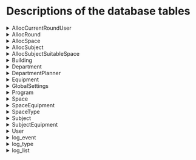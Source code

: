 # Descriptions of the database tables

<details><summary>AllocCurrentRoundUser</summary>

***Not in use, at least not yet**

|Column			|	Datatype	|	Keys 	|	Description					
|:-----			| :------- 		| 	------- 	|	------ 					
|<u>allocId</u>	| INTEGER		| PK 			| 			
|<u>UserId</u>	| INTEGER		| PK, FK   		| => User.id

</details>

<details><summary>AllocRound</summary>
<small> (Allocation calculations e.g. for a certain semester. E.g. "Summer semester 2023") </small>

Column			|	Datatype	|	Keys		|	Description
:-----			|	:---		|	-------		|	------
 <u>id</u>		| INTEGER		| PK			| 
 date			| TIMESTAMP 	|				| Allocation's creation time
 name			| VARCHAR(255)	|				| Allocation's name. eg. "Syksyn 2022 virallinen"			
 isSeasonAlloc	| BOOLEAN 		|				| Whether semester active *NOT IN USE*
 userId			| INTEGER		| FK(User.id)	| Allocation's creator/maintainer
 description 	| VARCHAR(16000)|				| Possible description for allocation
 lastModified 	| TIMESTAMP 	|				| Last modification for allocation
 isAllocated    | BOOLEAN       |               | Whether allocation completed
 processOn      | BOOLEAN       |               | Whether allocation on-going at the moment
 abortProcess   | BOOLEAN       |               | TRUE = admin has given the order to interrupt the allocation before completion
 requireReset   | BOOLEAN       |               | Should allocation be reset, before the allocation can be restarted from scratch again

</details>

<details><summary>AllocSpace</summary>
<small> (Space reservations / allocations) </small>

 Column			|	Datatype	|	Keys			            	|	Description
 :-----			|	:----		|	------			            	|	------
 subjectId      | INTEGER		| PK, FK(AllocSubject.subjectId)	| 
 allocRound     | INTEGER		| PK, FK(AllocSubject.allocRound)	| 
 spaceId 		| INTEGER		| PK, FK(Space.id)	            	| 
 totalTime		| TIME			|					            	| How many hours this subject took on that allocround in this room

</details>

<details><summary>AllocSubject</summary>
<small> (Subjects for allocation) </small>

Column			    |	Datatype	|	Keys		        |	Description
:-----			    |	:----		|	------		        |	------
<u>subjectId</u>    | INTEGER		|PK,FK(Subject.id)      | Subject added to the allocation
<u>allocRound</u>   | INTEGER		|PK,FK(AllocRound.id)   | 
isAllocated 	    | BOOLEAN		|				        | Whether subject already handled in this allocRound
cantAllocate 	    | BOOLEAN		|				        | Marking True(1) when no suitable spaces found for this subject for this allocRound
priority		    | INTEGER		|				        | Ordinal for subjects - Number one allocated first to spaces, then two and so on
allocatedDate 	    | TIMESTAMP		|				        | Timestamp of the allocation process

</details>

<details><summary>AllocSubjectSuitableSpace</summary>
<small>(All spaces that could be used to allocate a certain subject)</small>

Column			    |	Datatype	|	Keys		                    |	Description
:-----			    |	:----		|	------		                    |	------
<u>allocRound</u>   |  INTEGER      | PK, FK(AllocSubject.allocRound)   | 
<u>subjectId</u>    |  INTEGER      | PK, FK(AllocSubject.subjectId)    | 
<u>spaceId</u>      |  INTEGER      | PK, FK(Space.id)                  | 
 missingItems       |  INTEGER		|									| Number of missing equipment, number of reasons why allocation could not happen
</details>


<details><summary>Building</summary>
<small>Building where the spaces reside</small>

Column			|	Datatype	|	Keys		|	Description
:-----			|	:----		|	------		|	------
<u>id</u>		| INTEGER		| PK			| 
name			| VARCHAR(255)	|				| e.g. "N-talo", "M-talo"
description		| VARCHAR(16000)|				| 

</details>


<details><summary>Department</summary>
Bigger educational entity than Program. Department has Programs.

Column			|	Datatype	|	Keys		|	Description
:-----			|	:----		|	------		|	------
<u>id</u>		| INTEGER		| PK			|
name			| VARCHAR(255)	|				| e.g "Jazz department", or "Church music"
description		| VARCHAR(16000)|				| 

</details>

<details><summary>DepartmentPlanner</summary>
<small> (A user who has rights to modify that Department's Programs' teachings and equipment needs) </small>

Column				|	Datatype	|	Keys				|	Description
:-----				|	:----		|	------				|	------
<u>departmentId</u> | INTEGER		| PK, FK(deparment.id)	| 
<u>userId</u>		| INTEGER		| PK, FK(user.id)		| 

</details>

<details><summary>Equipment</summary>
<small> (Actually equipment type, e.g. "Double concert piano" means room could have two pianos, one for professor, one for student) </small>

Column			|	Datatype	|	Keys		|	Description
:-----			|	:----		|	------		|	------
<u>id</u>		| INTEGER		| PK			|
name			| VARCHAR(255)	| 				| e.g. "Organ X", "Double concert piano", "Concert piano", "Vertical accompany piano"
isMovable		| BOOLEAN		| 				| Whether equipment movable. E.g. huge organs are not.
priority		| INTEGER		|				| (Is this in use in calculations yet?)
description		| VARCHAR(16000)|				| 

</details>

<details><summary>GlobalSettings</summary>
<small> (Global Settings in the system. Growin and growing. Maybe adding a AllocSettings-taulu for allocation separately? Or in same) </small>

Column			|	Datatype	|	Keys		|	Description
:-----			|	:----		|	------		|	------
<u>id</u>		| INTEGER		| PK			|
name			| VARCHAR(255)	| 				| Name of the setting
description		| VARCHAR(16000)|				| Description for the setting
numberValue		| INTEGER		| 				| If setting needs a number value, it will be saved here, and read from here
textValue		| VARCHAR(255)	|				| If setting needs a text value, it will be saved here, and read from here

</details>

<details><summary>Program</summary>
<small> (Program ('pääaine'), e.g. "Orchestral music") </small>

Column			|	Datatype	|	Keys			|	Description
:-----			|	:----		|	------			|	------
<u>id</u>		| INTEGER		| PK				|
name			| VARCHAR(255)	|					| 
departmentId	| INTEGER		| FK(department.id)	| Under which Department this Program belongs to

</details>

<details><summary>Space</summary>
<small>(A certain Room, space, studio, classroom etc.) </small>

Column			|	Datatype	|	Keys			|	Description
:-----			|	:----		|	------			|	------
<u>id</u>		| INTEGER		|PK					|
name			| VARCHAR(255)	|					| E.g. "R-5322 Musiikkiluokka"
area			| DECIMAL(5,1)	|					| m²
info			| VARCHAR(16000)|					| Description
personLimit 	| INTEGER		|					| Max pax
buildingId		| INTEGER		|FK(building.id)	| In which building is this space?
availableFrom	| TIME			|					| Daily time when any use could start
availableTo		| TIME			|					| Daily time until when any use possible
classesFrom		| TIME			|					| Daily time when teaching sessions could start
classesTo		| TIME			|					| Daily time until when teaching sessions possible
inUse			| BOOLEAN		|					| Whether space in use, or e.g. under renovation
spaceTypeId		| INTEGER		|FK(spaceType.id)	| E.g. theory classroom, music classroom, recording studio, etc.

</details>

<details><summary>SpaceEquipment</summary>
<small> (Equipment found in a Space (instruments, appliances, furniture, ...) </small>
<small> (A pure join table) </small>

Column				|	Datatype	|	Keys				|	Description
:-----				|	:----		|	------				|	------
<u>spaceId</u>		| INTEGER		|PK, FK(space.id)		| 
<u>equipmentId</u>	| INTEGER		|PK, FK(equipment.id)	| 

</details>

<details><summary>SpaceType</summary>
<small> (E.g. theory classroom, music classroom, recording studio, etc.)</small>

Column			|	Datatype	|	Keys		|	Description
:-----			|	:----		|	------		|	------
<u>id</u>		| INTEGER		| PK			| 
name			| VARCHAR(255)	|				| 
description		| VARCHAR(16000)|				| Possible description

</details>

<details><summary>Subject</summary>
<small> (Teaching. One course might have several teachings=Subjects. 1. theory for all together and 2. e.g. individual piano lessons) </small>
<small> (We only keep the teaching sessions. Courses are not kept) </small>

Column			|	Datatype	|	Keys			|	Description
:-----			|	:----		|	------			|	------
<u>id</u>		| INTEGER		| PK				|
name			| VARCHAR(255)	|					| E.g. "Pianist individual piano lessons"
groupSize		| INTEGER		|					| 
groupCount		| INTEGER		|					| How manyu groups.
sessionLength	| TIME			|					| How long teaching sessions
sessionCount	| INTEGER		|					| How many sessions per week
area			| DECIMAL(5,1)	|					| Needed room size (m²)
programId		| INTEGER		|FK(program.id)		| The program under which this teaching/Subject is organized
spaceTypeId		| INTEGER		|FK(spaceType.id)	| What type of space this teaching needs

</details>

<details><summary>SubjectEquipment</summary>
<small> (Equipment that the Subject needs) </small>

Column				|	Datatype	|	Keys				|	Description
:-----				|	:----		|	------				|	------
<u>subjectId</u>	| INTEGER		| PK, FK(subject.id)	| Subject
<u>equipmentId</u>	| INTEGER		| PK, FK(equipment.id)	| Equipment (e.g. a musical instrument)
priority			| INTEGER		|						| Importance or rarity of the equipment. (Higher number higher need)
obligatory			| BOOLEAN		|						| Whether equipment obligatory for Subject (Elevates priority) ***NOT IN USE YET 2023-01-01***

</details>

<details><summary>User</summary>

Column			| Datatype		| Keys		    | Description
:-----			| :----			| ------		| ------
<u>id</u>		| INTEGER		| PK			|
email			| VARCHAR(255)	|				| 
isAdmin			| BOOLEAN		|				| Whether user has admin rights

</details>

<details><summary>log_event</summary>
Log entry

Column			| Datatype		| Keys		    | Description
:-----			| :----			| ------		| ------
<u>id</u>       | INTEGER       | PK            | log entry id
log_id          | INTEGER       |               | log id
stage           | VARCHAR(255)  |               | (e.g. prioritization phase in allocation)
status          | VARCHAR(255)  |               | e.g. OK or Error
information     | VARCHAR(16000)|               | additional information
created_at      | TIMESTAMP     |               | Creation time

</details>

<details><summary>log_type</summary>

Log type, at the moment (2023-01-01) the only one is allocation log
Column			| Datatype		| Keys		    | Description
:-----			| :----			| ------		| ------
<u>id</u>		| INTEGER		|  PK			|
name			| VARCHAR(255)	| 				| name

</details>

<details>
<summary>log_list</summary>

List of log entries, to find easier e.g. an allocation done at certain time.
Column			| Datatype		| Keys		    | Description
:-----			| :----			| ------		| ------
<u>id</u>       | INTEGER       | PK            |
log_type        | INTEGER      	| FK            | Log type (e.g allocation)
created_at      | TIMESTAMP    	|               | Log entry creation time
</details>
